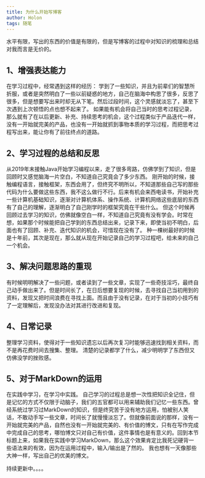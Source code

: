 ```yaml
---
title: 为什么开始写博客
author: Holon
tags: 随笔
---
```




水平有限，写出的东西的价值是有限的，但是写博客的过程中对知识的梳理和总结对我而言是无价的。

## 1、增强表达能力
在学习过程中，经常遇到这样的经历：
学到了一些知识，并且为前辈们的智慧所折服，或者是突然明白了一些以前疑惑的地方，自己在脑海中构思了很多，反思了很多，但是想要写出来时却无从下笔。然后过段时间，这个灵感就淡忘了，甚至下次遇到上次顿悟的点也想不起来了。
如果能有机会将自己当时的思考过程记录，那么就有了在以后更新、补充、持续思考的机会，这个过程类似于产品迭代一样，没有一开始就完美的产品，也没有一开始就抓到事物本质的学习过程，而把思考过程写出来，能让你有了前往终点的道路。

## 2、学习过程的总结和反思
从2019年末接触Java开始学习编程以来，走了很多弯路，仿佛学到了知识，但是回顾时又感觉脑海一片空白，不知道自己究竟会了多少东西。
刚开始的时候，接触编程语言，接触框架，东西会用了，但终究不明所以，不知道那些自己写的那些代码为什么要做这些东西，我不这么做行不行。后来有机会来西电读书，开始补充一些计算机基础知识，逐渐对计算机体系、操作系统、计算机网络这些底层的东西有了自己的理解，逐渐明白了自己刚学时的框架究竟在干些什么。
但这个时候再回顾过去学习的知识，仿佛就像空白一样，不知道自己究竟有没有学会。时常在想，如果那个时候能把自己学到的东西总结出来，记录下来，即使当初不明白，后面也有了回顾、补充、迭代知识的机会，可惜现在没有了。
种一棵树最好的时候是十年前，其次是现在，那么就从现在开始记录自己的学习过程吧，给未来的自己一个机会。

## 3、解决问题思路的重现
有时候明明解决了一些问题，或者读到了一些文章，实现了一些奇技淫巧，最终自己动手做出来了。但是时间长了，在日后想要复现的时候，去寻找自己当初用到的资料，发现又把时间浪费在寻找上面。而且由于没有记录，在对于当初的小技巧有了一定理解后，发现没办法对其进行改进和复现。

## 4、日常记录
整理学习资料，使得对于一些知识遗忘以后再次复习时能够迅速找到相关资料，而不是再花费时间去搜集、整理。
清楚的记录都学了什么，减少明明学了东西但又仿佛没学的挫败感。
## 5、对于MarkDown的运用
在实践中学习，在学习中实践。
自己学习的过程总是想一次性把知识全记住，但是记忆的方式不仅限于动脑子，我们的五官都可以用来辅助我们记忆一些东西。曾经系统过学习过MarkDown的知识，但是终究苦于没有地方运用，怕被别人笑话，不敢动手写一些文章，时间长了就慢慢淡忘了。但就像前面说的那样，没有一开始就完美的产品，自然也没有一开始就完美的、有价值的博文，只有在写作完成中完成自己的思考，哪怕博文只对自己有价值，这件事情也是有意义的。回到本节标题上来，如果我在实践中学习MarkDown，那么这个效果肯定比我死记硬背一些语法来的有效，因为在运用过程中，输入/输出是了然的。
我也想有一天像那些大神一样，写出自己的优美的博文。

持续更新中。。。。